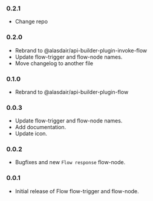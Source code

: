 ### 0.2.1
- Change repo

### 0.2.0
- Rebrand to @alasdair/api-builder-plugin-invoke-flow
- Update flow-trigger and flow-node names.
- Move changelog to another file

### 0.1.0
- Rebrand to @alasdair/api-builder-plugin-flow

### 0.0.3
- Update flow-trigger and flow-node names.
- Add documentation.
- Update icon.

### 0.0.2
- Bugfixes and new `Flow response` flow-node.

### 0.0.1
- Initial release of Flow flow-trigger and flow-node.
